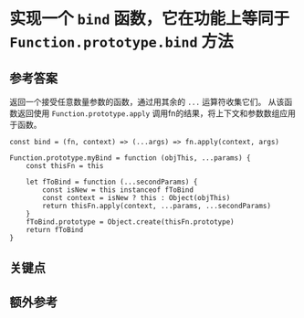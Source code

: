 # 实现一个 `bind` 函数，它在功能上等同于 `Function.prototype.bind` 方法

## 参考答案

返回一个接受任意数量参数的函数，通过用其余的 `...` 运算符收集它们。
从该函数返回使用 `Function.prototype.apply` 调用fn的结果，将上下文和参数数组应用于函数。

```es6
const bind = (fn, context) => (...args) => fn.apply(context, args)
```

```es6
Function.prototype.myBind = function (objThis, ...params) {
    const thisFn = this

    let fToBind = function (...secondParams) {
        const isNew = this instanceof fToBind
        const context = isNew ? this : Object(objThis)
        return thisFn.apply(context, ...params, ...secondParams)
    }
    fToBind.prototype = Object.create(thisFn.prototype)
    return fToBind
}
```

## 关键点

## 额外参考

<!-- tags: (javascript) -->
